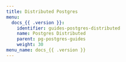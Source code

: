 ```yaml
---
title: Distributed Postgres
menu:
  docs_{{ .version }}:
    identifier: guides-postgres-distributed
    name: Postgres Distributed
    parent: pg-postgres-guides
    weight: 30
menu_name: docs_{{ .version }}
---
```


